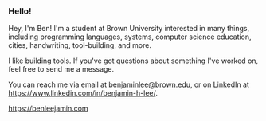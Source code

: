 ### Hello!

Hey, I'm Ben!
I'm a student at Brown University interested in many things, including programming languages, 
systems, computer science education, cities, handwriting, tool-building, and more. 

I like building tools. If you've got questions about something I've worked on, 
feel free to send me a message.

You can reach me via email at benjaminlee@brown.edu, or on LinkedIn at 
https://www.linkedin.com/in/benjamin-h-lee/. 

https://benleejamin.com
